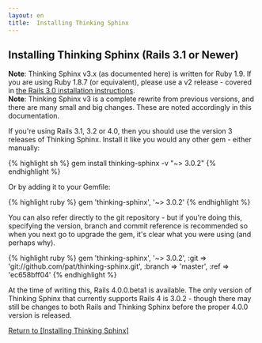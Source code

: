 ```yaml
---
layout: en
title:  Installing Thinking Sphinx
---
```


## Installing Thinking Sphinx (Rails 3.1 or Newer)

<div class="note">
  <strong>Note</strong>: Thinking Sphinx v3.x (as documented here) is written for Ruby 1.9. If you are using Ruby 1.8.7 (or equivalent), please use a v2 release - covered in <a href="/installing_thinking_sphinx/ts2.html">the Rails 3.0 installation instructions</a>.
</div>

<div class="note">
  <strong>Note</strong>: Thinking Sphinx v3 is a complete rewrite from previous versions, and there are many small and big changes. These are noted accordingly in this documentation.
</div>

If you're using Rails 3.1, 3.2 or 4.0, then you should use the version 3 releases of Thinking Sphinx. Install it like you would any other gem - either manually:

{% highlight sh %}
gem install thinking-sphinx -v "~> 3.0.2"
{% endhighlight %}

Or by adding it to your Gemfile:

{% highlight ruby %}
gem 'thinking-sphinx', '~> 3.0.2'
{% endhighlight %}

You can also refer directly to the git repository - but if you're doing this, specifying the version, branch and commit reference is recommended so when you next go to upgrade the gem, it's clear what you were using (and perhaps why).

{% highlight ruby %}
gem 'thinking-sphinx', '~> 3.0.2',
  :git    => 'git://github.com/pat/thinking-sphinx.git',
  :branch => 'master',
  :ref    => 'ec658bff04'
{% endhighlight %}

At the time of writing this, Rails 4.0.0.beta1 is available. The only version of Thinking Sphinx that currently supports Rails 4 is 3.0.2 - though there may still be changes to both Rails and Thinking Sphinx before the proper 4.0.0 version is released.

[Return to [Installing Thinking Sphinx]](/installing_thinking_sphinx.html)
